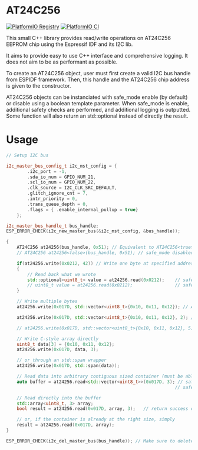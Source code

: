 # AT24C256

[![PlatformIO Registry](https://badges.registry.platformio.org/packages/mimeau/library/AT24C256.svg)](https://registry.platformio.org/libraries/mimeau/AT24C256) [![PlatformIO CI](https://github.com/mimeau/AT24C256/actions/workflows/main.yml/badge.svg)](https://github.com/mimeau/AT24C256/actions/workflows/main.yml/badge.svg)

This small C++ library provides read/write operations on AT24C256 EEPROM chip using the Espressif IDF and its I2C lib.

It aims to provide easy to use C++ interface and comprehensive logging. It does not aim to be as performant as possible.

To create an AT24C256 object, user must first create a valid I2C bus handle from ESPIDF framework. Then, this handle and the AT24C256 chip address is given to the constructor.

AT24C256 objects can be instanciated with safe_mode enable (by default) or disable using a boolean template parameter. When safe_mode is enable, additional safety checks are performed, and additional logging is outputted. Some function will also return an std::optional instead of directly the result. 

# Usage
```cpp
// Setup I2C bus

i2c_master_bus_config_t i2c_mst_config = {
        .i2c_port = -1,
        .sda_io_num = GPIO_NUM_21,
        .scl_io_num = GPIO_NUM_22,
        .clk_source = I2C_CLK_SRC_DEFAULT,
        .glitch_ignore_cnt = 7,
        .intr_priority = 0,
        .trans_queue_depth = 0,
        .flags = { .enable_internal_pullup = true}
    };

i2c_master_bus_handle_t bus_handle;
ESP_ERROR_CHECK(i2c_new_master_bus(&i2c_mst_config, &bus_handle));

{
    AT24C256 at24256(bus_handle, 0x51); // Equivalent to AT24C256<true> (safe_mode enabled)
    // AT24C256 at24256<false>(bus_handle, 0x51); // safe_mode disabled

    if(at24256.write(0x0212, 42)) // Write one byte at specified address
    {
        // Read back what we wrote
        std::optional<uint8_t> value = at24256.read(0x0212);    // safe_mode enabled
        // uint8_t value = at24256.read(0x0212);                // safe_mode disabled
    }

    // Write multiple bytes
    at24256.write(0x017D, std::vector<uint8_t>{0x10, 0x11, 0x12}); // Accepts any contiguous and sized std::ranges, like std::vector

    at24256.write(0x017D, std::vector<uint8_t>{0x10, 0x11, 0x12}, 2); // Write only the first two elements

    // at24256.write(0x017D, std::vector<uint8_t>{0x10, 0x11, 0x12}, 5); // Error, size is too big

    // Write C-style array directly
    uint8_t data[3] = {0x10, 0x11, 0x12};
    at24256.write(0x017D, data, 3);

    // or through an std::span wrapper
    at24256.write(0x017D, std::span(data));

    // Read data into arbitrary contiguous sized container (must be able to construct the container using T t(size) where size is the amount of bytes to read)
    auto buffer = at24256.read<std::vector<uint8_t>>(0x017D, 3); // safe_mode enabled: returns an std::optional<std::vector<uint8_t>>
                                                                // safe_mode disabled: returns an std::vector<uint8_t>

    // Read directly into the buffer
    std::array<uint8_t, 3> array;
    bool result = at24256.read(0x017D, array, 3);   // return success or failure

    // or, if the container is already at the right size, simply
    result = at24256.read(0x017D, array);
}

ESP_ERROR_CHECK(i2c_del_master_bus(bus_handle)); // Make sure to delete the I2C bus after all at24256 objects went out of scope / were deleted

```
